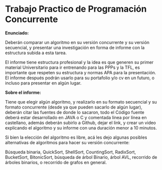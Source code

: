 # Trabajo Practico de Programación Concurrente
**Enunciado:** 

Deberán comparar un algoritmo en su versión concurrente y su versión secuencial, y presentar una investigación en forma de informe con la estructura subida a esta tarea. 

El informe tiene estructura profesional y la idea es que generen su primer material Universitario para ir entrenando para las PPPs y la TFL, es importante que respeten su estructura y normas APA para la presentación. El informe después podrán usarlo para su portafolio y/o cv en un futuro, o incluso para presentar en algún lugar. 

**Sobre el informe:**

Tiene que elegir algún algoritmo, y realizarlo en su formato secuencial y su formato concurrente (desde ya que pueden sacarlo de algún lugar), deberán citar las fuentes de donde lo sacaron, todo el Código fuente deberá estar desarrollado en JAVA o C y comentada línea por línea en castellano, además deberán subirlo a Github, dejar el link, y crear un video explicando el algoritmo y su informe con una duración menor a 10 minutos. 

Si bien la elección del algoritmo es libre, acá les dejo algunas posibles alternativas de algoritmos para hacer su versión concurrente: 

Búsqueda binaria, QuickSort, ShellSort, CountingSort, RadixSort, BucketSort, BitonicSort, búsqueda de árbol Binario, árbol AVL, recorrido de árboles binarios, o recorrido de grafos en general.
